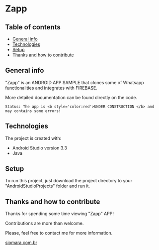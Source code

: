 # Zapp


## Table of contents
* [General info](#general-info)
* [Technologies](#technologies)
* [Setup](#setup)
* [Thanks and how to contribute](#thanks-and-how-to-contribute)


## General info
"Zapp" is an ANDROID APP SAMPLE that clones some of Whatsapp functionalities and integrates with FIREBASE.

More detailed documentation can be found directly on the code.

```
Status: The app is <b style='color:red'>UNDER CONSTRUCTION </b> and may contains some errors!
```

## Technologies
The project is created with:
* Android Studio version 3.3
* Java


## Setup
To run this project, just download the project directory to your "AndroidStudioProjects" folder and run it.


## Thanks and how to contribute
Thanks for spending some time viewing "Zapp" APP!

Contributions are more than welcome.

Please, feel free to contact me for more information.

[siomara.com.br](http://www.siomara.com.br)
